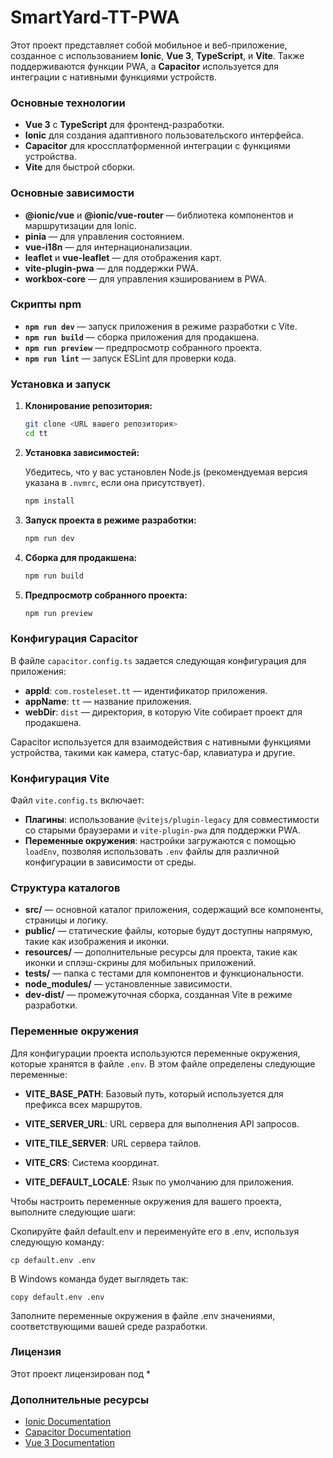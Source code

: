 # SmartYard-TT-PWA

Этот проект представляет собой мобильное и веб-приложение, созданное с использованием **Ionic**, **Vue 3**, **TypeScript**, и **Vite**. Также поддерживаются функции PWA, а **Capacitor** используется для интеграции с нативными функциями устройств.

### Основные технологии

- **Vue 3** с **TypeScript** для фронтенд-разработки.
- **Ionic** для создания адаптивного пользовательского интерфейса.
- **Capacitor** для кроссплатформенной интеграции с функциями устройства.
- **Vite** для быстрой сборки.

### Основные зависимости

- **@ionic/vue** и **@ionic/vue-router** — библиотека компонентов и маршрутизации для Ionic.
- **pinia** — для управления состоянием.
- **vue-i18n** — для интернационализации.
- **leaflet** и **vue-leaflet** — для отображения карт.
- **vite-plugin-pwa** — для поддержки PWA.
- **workbox-core** — для управления кэшированием в PWA.

### Скрипты npm

- **`npm run dev`** — запуск приложения в режиме разработки с Vite.
- **`npm run build`** — сборка приложения для продакшена.
- **`npm run preview`** — предпросмотр собранного проекта.
- **`npm run lint`** — запуск ESLint для проверки кода.

### Установка и запуск

1. **Клонирование репозитория:**

   ```bash
   git clone <URL вашего репозитория>
   cd tt
   ```

2. **Установка зависимостей:**

   Убедитесь, что у вас установлен Node.js (рекомендуемая версия указана в `.nvmrc`, если она присутствует).

   ```bash
   npm install
   ```

3. **Запуск проекта в режиме разработки:**

   ```bash
   npm run dev
   ```

4. **Сборка для продакшена:**

   ```bash
   npm run build
   ```

5. **Предпросмотр собранного проекта:**

   ```bash
   npm run preview
   ```

### Конфигурация Capacitor

В файле `capacitor.config.ts` задается следующая конфигурация для приложения:

- **appId**: `com.rosteleset.tt` — идентификатор приложения.
- **appName**: `tt` — название приложения.
- **webDir**: `dist` — директория, в которую Vite собирает проект для продакшена.

Capacitor используется для взаимодействия с нативными функциями устройства, такими как камера, статус-бар, клавиатура и другие.

### Конфигурация Vite

Файл `vite.config.ts` включает:

- **Плагины**: использование `@vitejs/plugin-legacy` для совместимости со старыми браузерами и `vite-plugin-pwa` для поддержки PWA.
- **Переменные окружения**: настройки загружаются с помощью `loadEnv`, позволяя использовать `.env` файлы для различной конфигурации в зависимости от среды.

### Структура каталогов

- **src/** — основной каталог приложения, содержащий все компоненты, страницы и логику.
- **public/** — статические файлы, которые будут доступны напрямую, такие как изображения и иконки.
- **resources/** — дополнительные ресурсы для проекта, такие как иконки и сплэш-скрины для мобильных приложений.
- **tests/** — папка с тестами для компонентов и функциональности.
- **node_modules/** — установленные зависимости.
- **dev-dist/** — промежуточная сборка, созданная Vite в режиме разработки.

### Переменные окружения

Для конфигурации проекта используются переменные окружения, которые хранятся в файле `.env`. В этом файле определены следующие переменные:

- **VITE_BASE_PATH**: Базовый путь, который используется для префикса всех маршрутов.

- **VITE_SERVER_URL**: URL сервера для выполнения API запросов.

- **VITE_TILE_SERVER**: URL сервера тайлов.

- **VITE_CRS**: Система координат.

- **VITE_DEFAULT_LOCALE**: Язык по умолчанию для приложения.

Чтобы настроить переменные окружения для вашего проекта, выполните следующие шаги:

Скопируйте файл default.env и переименуйте его в .env, используя следующую команду:

```
cp default.env .env
```

В Windows команда будет выглядеть так:

```
copy default.env .env
```

Заполните переменные окружения в файле .env значениями, соответствующими вашей среде разработки.

### Лицензия

Этот проект лицензирован под *

### Дополнительные ресурсы

- [Ionic Documentation](https://ionicframework.com/docs)
- [Capacitor Documentation](https://capacitorjs.com/docs)
- [Vue 3 Documentation](https://v3.vuejs.org/)